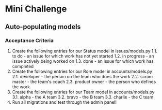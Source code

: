 # Mini Challenge

## Auto-populating models

### Acceptance Criteria
1. Create the following entries for our Status model in issues/models.py
1.1. to do - an issue for which work has not yet started
1.2. in progress - an issue actively being worked on
1.3. done - an issue for which work has completed
2. Create the following entries for our Role model in accounts/models.py
2.1. developer - the person on the team who does the work
2.2. scrum master - the team's coach
2.3. product owner - the person who defines the work
3. Create the following entries for our Team model in accounts/models.py
3.1. alpha - the A team
3.2. bravo - the B team
3.3. charlie - the C team
4. Run all migrations and test through the admin panel!